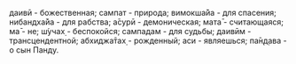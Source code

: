 даивӣ - божественная; сампат - природа; вимокша̄йа - для спасения; нибандха̄йа - для рабства; а̄сурӣ - демоническая; мата̄ - считающаяся; ма̄ - не; ш́учах̣ - беспокойся; сампадам - для судьбы; даивӣм - трансцендентной; абхиджа̄тах̣ - рожденный; аси - являешься; па̄н̣д̣ава - о сын Панду.